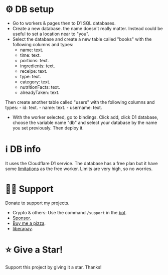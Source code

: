 
# ⚙️ DB setup 
- Go to workers & pages then to D1 SQL databases.
- Create a new database. the name doesn't really matter. Instead could be useful to set a location near to "you".
- Select the database and create a new table called "books" with the following columns and types:
    - name: text.
    - time: text.
    - portions: text.
    - ingredients: text.
    - receipe: text.
    - type: text.
    - category: text.
    - nutritionFacts: text.
    - alreadyTaken: text.

Then create another table called "users" with the following columns and types:
    - id: text.
    - name: text.
    - username: text.


- With the worker selected, go to bindings. Click add, click D1 database, choose the variable name "db" and select your database by the name you set previously. Then deploy it.

# ℹ️ DB info 
It uses the Cloudflare D1 service. The database has a free plan but it have some [limitations](https://developers.cloudflare.com/d1/platform/limits/) as the free worker. Limits are very high, so no worries.

# 🫶🏼 Support 
Donate to support my projects. 
- Crypto & others: Use the command `/support` in the [bot](https://t.me/Mqtth3w_support_bot).
- [Sponsor](https://github.com/sponsors/Mqtth3w).
- [Buy me a pizza](https://buymeacoffee.com/mqtth3w).
- [liberapay](https://liberapay.com/mqtth3w).

# ⭐ Give a Star!
Support this project by giving it a star. Thanks!
